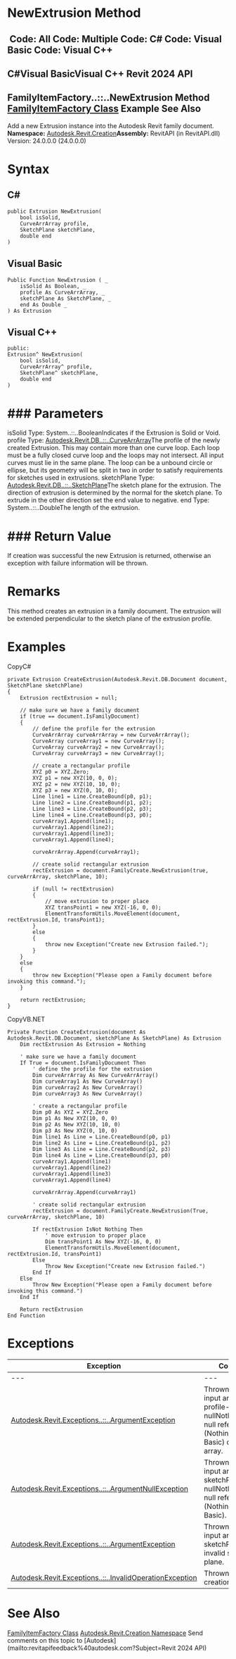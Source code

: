 # NewExtrusion Method

﻿
 Code: All Code: Multiple Code: C# Code: Visual Basic Code: Visual C++   
---  
C#Visual BasicVisual C++
Revit 2024 API  
---  
FamilyItemFactory..::..NewExtrusion Method   
[FamilyItemFactory Class](a7622967-1381-c17f-ed04-1ebe40da0440.md "FamilyItemFactory Class") Example See Also  
---  
Add a new Extrusion instance into the Autodesk Revit family document.
**Namespace:** [Autodesk.Revit.Creation](ded320da-058a-4edd-0418-0582389559a7.md "Autodesk.Revit.Creation Namespace")**Assembly:** RevitAPI (in RevitAPI.dll) Version: 24.0.0.0 (24.0.0.0)
# Syntax
C#  
---  
```text
public Extrusion NewExtrusion(
	bool isSolid,
	CurveArrArray profile,
	SketchPlane sketchPlane,
	double end
)
```
  
Visual Basic  
---  
```text
Public Function NewExtrusion ( _
	isSolid As Boolean, _
	profile As CurveArrArray, _
	sketchPlane As SketchPlane, _
	end As Double _
) As Extrusion
```
  
Visual C++  
---  
```text
public:
Extrusion^ NewExtrusion(
	bool isSolid, 
	CurveArrArray^ profile, 
	SketchPlane^ sketchPlane, 
	double end
)
```
  
# ### Parameters
isSolid
    Type: System..::..BooleanIndicates if the Extrusion is Solid or Void.
profile
    Type: [Autodesk.Revit.DB..::..CurveArrArray](c9d071fe-9724-42ed-e280-57381cd44301.md "CurveArrArray Class")The profile of the newly created Extrusion. This may contain more than one curve loop. Each loop must be a fully closed curve loop and the loops may not intersect. All input curves must lie in the same plane. The loop can be a unbound circle or ellipse, but its geometry will be split in two in order to satisfy requirements for sketches used in extrusions.
sketchPlane
    Type: [Autodesk.Revit.DB..::..SketchPlane](ba104029-d175-7e75-caef-667a4281f4af.md "SketchPlane Class")The sketch plane for the extrusion. The direction of extrusion is determined by the normal for the sketch plane. To extrude in the other direction set the end value to negative.
end
    Type: System..::..DoubleThe length of the extrusion.
# ### Return Value
If creation was successful the new Extrusion is returned, otherwise an exception with failure information will be thrown.
# Remarks
This method creates an extrusion in a family document. The extrusion will be extended perpendicular to the sketch plane of the extrusion profile. 
# Examples
CopyC#
```text
private Extrusion CreateExtrusion(Autodesk.Revit.DB.Document document, SketchPlane sketchPlane)
{
    Extrusion rectExtrusion = null;

    // make sure we have a family document
    if (true == document.IsFamilyDocument)
    {
        // define the profile for the extrusion
        CurveArrArray curveArrArray = new CurveArrArray();
        CurveArray curveArray1 = new CurveArray();
        CurveArray curveArray2 = new CurveArray();
        CurveArray curveArray3 = new CurveArray();

        // create a rectangular profile
        XYZ p0 = XYZ.Zero;
        XYZ p1 = new XYZ(10, 0, 0);
        XYZ p2 = new XYZ(10, 10, 0);
        XYZ p3 = new XYZ(0, 10, 0);
        Line line1 = Line.CreateBound(p0, p1);
        Line line2 = Line.CreateBound(p1, p2);
        Line line3 = Line.CreateBound(p2, p3);
        Line line4 = Line.CreateBound(p3, p0);
        curveArray1.Append(line1);
        curveArray1.Append(line2);
        curveArray1.Append(line3);
        curveArray1.Append(line4);

        curveArrArray.Append(curveArray1);

        // create solid rectangular extrusion
        rectExtrusion = document.FamilyCreate.NewExtrusion(true, curveArrArray, sketchPlane, 10);

        if (null != rectExtrusion)
        {
            // move extrusion to proper place
            XYZ transPoint1 = new XYZ(-16, 0, 0);
            ElementTransformUtils.MoveElement(document, rectExtrusion.Id, transPoint1);
        }
        else
        {
            throw new Exception("Create new Extrusion failed.");
        }
    }
    else
    {
        throw new Exception("Please open a Family document before invoking this command.");
    }

    return rectExtrusion;
}
```

CopyVB.NET
```text
Private Function CreateExtrusion(document As Autodesk.Revit.DB.Document, sketchPlane As SketchPlane) As Extrusion
    Dim rectExtrusion As Extrusion = Nothing

    ' make sure we have a family document
    If True = document.IsFamilyDocument Then
        ' define the profile for the extrusion
        Dim curveArrArray As New CurveArrArray()
        Dim curveArray1 As New CurveArray()
        Dim curveArray2 As New CurveArray()
        Dim curveArray3 As New CurveArray()

        ' create a rectangular profile
        Dim p0 As XYZ = XYZ.Zero
        Dim p1 As New XYZ(10, 0, 0)
        Dim p2 As New XYZ(10, 10, 0)
        Dim p3 As New XYZ(0, 10, 0)
        Dim line1 As Line = Line.CreateBound(p0, p1)
        Dim line2 As Line = Line.CreateBound(p1, p2)
        Dim line3 As Line = Line.CreateBound(p2, p3)
        Dim line4 As Line = Line.CreateBound(p3, p0)
        curveArray1.Append(line1)
        curveArray1.Append(line2)
        curveArray1.Append(line3)
        curveArray1.Append(line4)

        curveArrArray.Append(curveArray1)

        ' create solid rectangular extrusion
        rectExtrusion = document.FamilyCreate.NewExtrusion(True, curveArrArray, sketchPlane, 10)

        If rectExtrusion IsNot Nothing Then
            ' move extrusion to proper place
            Dim transPoint1 As New XYZ(-16, 0, 0)
            ElementTransformUtils.MoveElement(document, rectExtrusion.Id, transPoint1)
        Else
            Throw New Exception("Create new Extrusion failed.")
        End If
    Else
        Throw New Exception("Please open a Family document before invoking this command.")
    End If

    Return rectExtrusion
End Function
```

# Exceptions
| Exception | Condition |
| --- | --- |
| --- | --- |
| [Autodesk.Revit.Exceptions..::..ArgumentException](2e6e4206-97a8-dd4b-df5d-4269f4bb6088.md "ArgumentException Class") | Thrown when the input argument-profile-is nullNothingnullptra null reference (Nothing in Visual Basic) or empty array. |
| [Autodesk.Revit.Exceptions..::..ArgumentNullException](631e1424-60f4-929b-4e52-dda9dcd26316.md "ArgumentNullException Class") | Thrown when the input argument-sketchPlane-is nullNothingnullptra null reference (Nothing in Visual Basic). |
| [Autodesk.Revit.Exceptions..::..ArgumentException](2e6e4206-97a8-dd4b-df5d-4269f4bb6088.md "ArgumentException Class") | Thrown when the input argument-sketchPlane-is an invalid sketch plane. |
| [Autodesk.Revit.Exceptions..::..InvalidOperationException](9e715f03-3884-e539-4dd6-8d7545733adc.md "InvalidOperationException Class") | Thrown when the creation failed. |

# See Also
[FamilyItemFactory Class](a7622967-1381-c17f-ed04-1ebe40da0440.md "FamilyItemFactory Class")
[Autodesk.Revit.Creation Namespace](ded320da-058a-4edd-0418-0582389559a7.md "Autodesk.Revit.Creation Namespace")
Send comments on this topic to [Autodesk](mailto:revitapifeedback%40autodesk.com?Subject=Revit 2024 API)